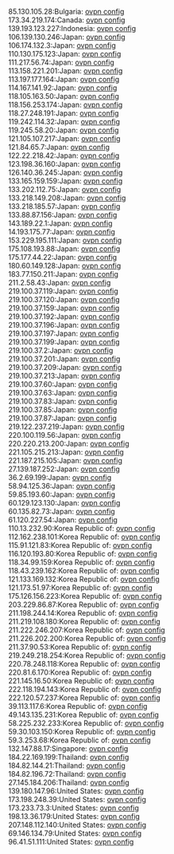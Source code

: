 85.130.105.28:Bulgaria: [ovpn config](vpn/85_130_105_28.ovpn)  
173.34.219.174:Canada: [ovpn config](vpn/173_34_219_174.ovpn)  
139.193.123.227:Indonesia: [ovpn config](vpn/139_193_123_227.ovpn)  
106.139.130.246:Japan: [ovpn config](vpn/106_139_130_246.ovpn)  
106.174.132.3:Japan: [ovpn config](vpn/106_174_132_3.ovpn)  
110.130.175.123:Japan: [ovpn config](vpn/110_130_175_123.ovpn)  
111.217.56.74:Japan: [ovpn config](vpn/111_217_56_74.ovpn)  
113.158.221.201:Japan: [ovpn config](vpn/113_158_221_201.ovpn)  
113.197.177.164:Japan: [ovpn config](vpn/113_197_177_164.ovpn)  
114.167.141.92:Japan: [ovpn config](vpn/114_167_141_92.ovpn)  
118.105.163.50:Japan: [ovpn config](vpn/118_105_163_50.ovpn)  
118.156.253.174:Japan: [ovpn config](vpn/118_156_253_174.ovpn)  
118.27.248.191:Japan: [ovpn config](vpn/118_27_248_191.ovpn)  
119.242.114.32:Japan: [ovpn config](vpn/119_242_114_32.ovpn)  
119.245.58.20:Japan: [ovpn config](vpn/119_245_58_20.ovpn)  
121.105.107.217:Japan: [ovpn config](vpn/121_105_107_217.ovpn)  
121.84.65.7:Japan: [ovpn config](vpn/121_84_65_7.ovpn)  
122.22.218.42:Japan: [ovpn config](vpn/122_22_218_42.ovpn)  
123.198.36.160:Japan: [ovpn config](vpn/123_198_36_160.ovpn)  
126.140.36.245:Japan: [ovpn config](vpn/126_140_36_245.ovpn)  
133.165.159.159:Japan: [ovpn config](vpn/133_165_159_159.ovpn)  
133.202.112.75:Japan: [ovpn config](vpn/133_202_112_75.ovpn)  
133.218.149.208:Japan: [ovpn config](vpn/133_218_149_208.ovpn)  
133.218.185.57:Japan: [ovpn config](vpn/133_218_185_57.ovpn)  
133.88.87.156:Japan: [ovpn config](vpn/133_88_87_156.ovpn)  
143.189.22.1:Japan: [ovpn config](vpn/143_189_22_1.ovpn)  
14.193.175.77:Japan: [ovpn config](vpn/14_193_175_77.ovpn)  
153.229.195.111:Japan: [ovpn config](vpn/153_229_195_111.ovpn)  
175.108.193.88:Japan: [ovpn config](vpn/175_108_193_88.ovpn)  
175.177.44.22:Japan: [ovpn config](vpn/175_177_44_22.ovpn)  
180.60.149.128:Japan: [ovpn config](vpn/180_60_149_128.ovpn)  
183.77.150.211:Japan: [ovpn config](vpn/183_77_150_211.ovpn)  
211.2.58.43:Japan: [ovpn config](vpn/211_2_58_43.ovpn)  
219.100.37.119:Japan: [ovpn config](vpn/219_100_37_119.ovpn)  
219.100.37.120:Japan: [ovpn config](vpn/219_100_37_120.ovpn)  
219.100.37.159:Japan: [ovpn config](vpn/219_100_37_159.ovpn)  
219.100.37.192:Japan: [ovpn config](vpn/219_100_37_192.ovpn)  
219.100.37.196:Japan: [ovpn config](vpn/219_100_37_196.ovpn)  
219.100.37.197:Japan: [ovpn config](vpn/219_100_37_197.ovpn)  
219.100.37.199:Japan: [ovpn config](vpn/219_100_37_199.ovpn)  
219.100.37.2:Japan: [ovpn config](vpn/219_100_37_2.ovpn)  
219.100.37.201:Japan: [ovpn config](vpn/219_100_37_201.ovpn)  
219.100.37.209:Japan: [ovpn config](vpn/219_100_37_209.ovpn)  
219.100.37.213:Japan: [ovpn config](vpn/219_100_37_213.ovpn)  
219.100.37.60:Japan: [ovpn config](vpn/219_100_37_60.ovpn)  
219.100.37.63:Japan: [ovpn config](vpn/219_100_37_63.ovpn)  
219.100.37.83:Japan: [ovpn config](vpn/219_100_37_83.ovpn)  
219.100.37.85:Japan: [ovpn config](vpn/219_100_37_85.ovpn)  
219.100.37.87:Japan: [ovpn config](vpn/219_100_37_87.ovpn)  
219.122.237.219:Japan: [ovpn config](vpn/219_122_237_219.ovpn)  
220.100.119.56:Japan: [ovpn config](vpn/220_100_119_56.ovpn)  
220.220.213.200:Japan: [ovpn config](vpn/220_220_213_200.ovpn)  
221.105.215.213:Japan: [ovpn config](vpn/221_105_215_213.ovpn)  
221.187.215.105:Japan: [ovpn config](vpn/221_187_215_105.ovpn)  
27.139.187.252:Japan: [ovpn config](vpn/27_139_187_252.ovpn)  
36.2.69.199:Japan: [ovpn config](vpn/36_2_69_199.ovpn)  
58.94.125.36:Japan: [ovpn config](vpn/58_94_125_36.ovpn)  
59.85.193.60:Japan: [ovpn config](vpn/59_85_193_60.ovpn)  
60.129.123.130:Japan: [ovpn config](vpn/60_129_123_130.ovpn)  
60.135.82.73:Japan: [ovpn config](vpn/60_135_82_73.ovpn)  
61.120.227.54:Japan: [ovpn config](vpn/61_120_227_54.ovpn)  
110.13.232.90:Korea Republic of: [ovpn config](vpn/110_13_232_90.ovpn)  
112.162.238.101:Korea Republic of: [ovpn config](vpn/112_162_238_101.ovpn)  
115.91.121.83:Korea Republic of: [ovpn config](vpn/115_91_121_83.ovpn)  
116.120.193.80:Korea Republic of: [ovpn config](vpn/116_120_193_80.ovpn)  
118.34.99.159:Korea Republic of: [ovpn config](vpn/118_34_99_159.ovpn)  
118.43.239.162:Korea Republic of: [ovpn config](vpn/118_43_239_162.ovpn)  
121.133.169.132:Korea Republic of: [ovpn config](vpn/121_133_169_132.ovpn)  
121.173.51.97:Korea Republic of: [ovpn config](vpn/121_173_51_97.ovpn)  
175.126.156.223:Korea Republic of: [ovpn config](vpn/175_126_156_223.ovpn)  
203.229.86.87:Korea Republic of: [ovpn config](vpn/203_229_86_87.ovpn)  
211.198.244.14:Korea Republic of: [ovpn config](vpn/211_198_244_14.ovpn)  
211.219.108.180:Korea Republic of: [ovpn config](vpn/211_219_108_180.ovpn)  
211.222.246.207:Korea Republic of: [ovpn config](vpn/211_222_246_207.ovpn)  
211.226.202.200:Korea Republic of: [ovpn config](vpn/211_226_202_200.ovpn)  
211.37.90.53:Korea Republic of: [ovpn config](vpn/211_37_90_53.ovpn)  
219.249.218.254:Korea Republic of: [ovpn config](vpn/219_249_218_254.ovpn)  
220.78.248.118:Korea Republic of: [ovpn config](vpn/220_78_248_118.ovpn)  
220.81.6.170:Korea Republic of: [ovpn config](vpn/220_81_6_170.ovpn)  
221.145.16.50:Korea Republic of: [ovpn config](vpn/221_145_16_50.ovpn)  
222.118.194.143:Korea Republic of: [ovpn config](vpn/222_118_194_143.ovpn)  
222.120.57.237:Korea Republic of: [ovpn config](vpn/222_120_57_237.ovpn)  
39.113.117.6:Korea Republic of: [ovpn config](vpn/39_113_117_6.ovpn)  
49.143.135.231:Korea Republic of: [ovpn config](vpn/49_143_135_231.ovpn)  
58.225.232.233:Korea Republic of: [ovpn config](vpn/58_225_232_233.ovpn)  
59.30.103.150:Korea Republic of: [ovpn config](vpn/59_30_103_150.ovpn)  
59.3.253.68:Korea Republic of: [ovpn config](vpn/59_3_253_68.ovpn)  
132.147.88.17:Singapore: [ovpn config](vpn/132_147_88_17.ovpn)  
184.22.169.199:Thailand: [ovpn config](vpn/184_22_169_199.ovpn)  
184.82.144.21:Thailand: [ovpn config](vpn/184_82_144_21.ovpn)  
184.82.196.72:Thailand: [ovpn config](vpn/184_82_196_72.ovpn)  
27.145.184.206:Thailand: [ovpn config](vpn/27_145_184_206.ovpn)  
139.180.147.96:United States: [ovpn config](vpn/139_180_147_96.ovpn)  
173.198.248.39:United States: [ovpn config](vpn/173_198_248_39.ovpn)  
173.233.73.3:United States: [ovpn config](vpn/173_233_73_3.ovpn)  
198.13.36.179:United States: [ovpn config](vpn/198_13_36_179.ovpn)  
207.148.112.140:United States: [ovpn config](vpn/207_148_112_140.ovpn)  
69.146.134.79:United States: [ovpn config](vpn/69_146_134_79.ovpn)  
96.41.51.111:United States: [ovpn config](vpn/96_41_51_111.ovpn)  
